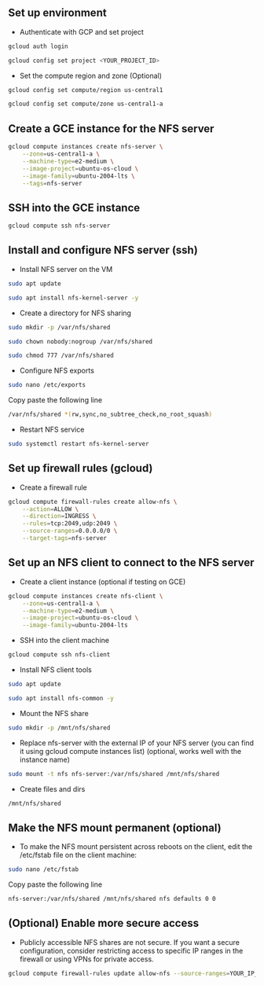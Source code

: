 ## Set up environment
- Authenticate with GCP and set project
```bash
gcloud auth login
```
```bash
gcloud config set project <YOUR_PROJECT_ID>
```
- Set the compute region and zone (Optional)
```bash
gcloud config set compute/region us-central1
```
```bash
gcloud config set compute/zone us-central1-a
```
## Create a GCE instance for the NFS server
```bash
gcloud compute instances create nfs-server \
    --zone=us-central1-a \
    --machine-type=e2-medium \
    --image-project=ubuntu-os-cloud \
    --image-family=ubuntu-2004-lts \
    --tags=nfs-server
```
## SSH into the GCE instance
```bash
gcloud compute ssh nfs-server
```
## Install and configure NFS server (ssh)
- Install NFS server on the VM
```bash
sudo apt update
```
```bash
sudo apt install nfs-kernel-server -y
```
- Create a directory for NFS sharing
```bash
sudo mkdir -p /var/nfs/shared
```
```bash
sudo chown nobody:nogroup /var/nfs/shared
```
```bash
sudo chmod 777 /var/nfs/shared
```
- Configure NFS exports
```bash
sudo nano /etc/exports
```
Copy paste the following line
```bash
/var/nfs/shared *(rw,sync,no_subtree_check,no_root_squash)
```
- Restart NFS service
```bash
sudo systemctl restart nfs-kernel-server
```
## Set up firewall rules (gcloud)
- Create a firewall rule
```bash
gcloud compute firewall-rules create allow-nfs \
    --action=ALLOW \
    --direction=INGRESS \
    --rules=tcp:2049,udp:2049 \
    --source-ranges=0.0.0.0/0 \
    --target-tags=nfs-server
```
## Set up an NFS client to connect to the NFS server
- Create a client instance (optional if testing on GCE)
```bash
gcloud compute instances create nfs-client \
    --zone=us-central1-a \
    --machine-type=e2-medium \
    --image-project=ubuntu-os-cloud \
    --image-family=ubuntu-2004-lts
```
- SSH into the client machine
```bash
gcloud compute ssh nfs-client
```
-  Install NFS client tools
```bash
sudo apt update
```
```bash
sudo apt install nfs-common -y
```
- Mount the NFS share
```bash
sudo mkdir -p /mnt/nfs/shared
```
- Replace nfs-server with the external IP of your NFS server (you can find it using gcloud compute instances list) (optional, works well with the instance name)
```bash
sudo mount -t nfs nfs-server:/var/nfs/shared /mnt/nfs/shared
```
- Create files and dirs
```bash
/mnt/nfs/shared
```
## Make the NFS mount permanent (optional)
- To make the NFS mount persistent across reboots on the client, edit the /etc/fstab file on the client machine:
```bash
sudo nano /etc/fstab
```
Copy paste the following line
```bash
nfs-server:/var/nfs/shared /mnt/nfs/shared nfs defaults 0 0
```
## (Optional) Enable more secure access
- Publicly accessible NFS shares are not secure. If you want a secure configuration, consider restricting access to specific IP ranges in the firewall or using VPNs for private access.
```bash
gcloud compute firewall-rules update allow-nfs --source-ranges=YOUR_IP_RANGE
```
